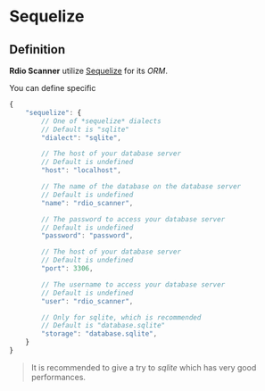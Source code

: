 # Sequelize

## Definition

**Rdio Scanner** utilize [Sequelize](https://sequelize.org/) for its *ORM*.

You can define specific 

```js
{
    "sequelize": {
        // One of *sequelize* dialects
        // Default is "sqlite"
        "dialect": "sqlite",

        // The host of your database server
        // Default is undefined
        "host": "localhost",

        // The name of the database on the database server
        // Default is undefined
        "name": "rdio_scanner",

        // The password to access your database server
        // Default is undefined
        "password": "password",

        // The host of your database server
        // Default is undefined
        "port": 3306,

        // The username to access your database server
        // Default is undefined
        "user": "rdio_scanner",

        // Only for sqlite, which is recommended
        // Default is "database.sqlite"
        "storage": "database.sqlite",
    }
}
```

> It is recommended to give a try to *sqlite* which has very good performances.
